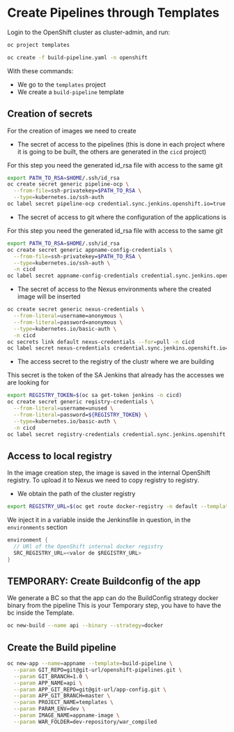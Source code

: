 # Create Pipelines through Templates

Login to the OpenShift cluster as cluster-admin, and run:

```bash
oc project templates

oc create -f build-pipeline.yaml -n openshift
```

With these commands:

- We go to the `templates` project
- We create a `build-pipeline` template

## Creation of secrets

For the creation of images we need to create

- The secret of access to the pipelines (this is done in each project where it is going to be built, the others are generated in the `cicd` project)

For this step you need the generated id_rsa file with access to the same git

```bash
export PATH_TO_RSA=$HOME/.ssh/id_rsa
oc create secret generic pipeline-ocp \
  --from-file=ssh-privatekey=$PATH_TO_RSA \
  --type=kubernetes.io/ssh-auth
oc label secret pipeline-ocp credential.sync.jenkins.openshift.io=true
```

- The secret of access to git where the configuration of the applications is

For this step you need the generated id_rsa file with access to the same git

```bash
export PATH_TO_RSA=$HOME/.ssh/id_rsa
oc create secret generic appname-config-credentials \
  --from-file=ssh-privatekey=$PATH_TO_RSA \
  --type=kubernetes.io/ssh-auth \
  -n cicd
oc label secret appname-config-credentials credential.sync.jenkins.openshift.io=true -n cicd
```

- The secret of access to the Nexus environments where the created image will be inserted

```bash
oc create secret generic nexus-credentials \
  --from-literal=username=anonymous \
  --from-literal=password=anonymous \
  --type=kubernetes.io/basic-auth \
  -n cicd
oc secrets link default nexus-credentials --for=pull -n cicd
oc label secret nexus-credentials credential.sync.jenkins.openshift.io=true -n cicd
```

- The access secret to the registry of the clustr where we are building

This secret is the token of the SA Jenkins that already has the accesses we are looking for

```bash
export REGISTRY_TOKEN=$(oc sa get-token jenkins -n cicd)
oc create secret generic registry-credentials \
  --from-literal=username=unused \
  --from-literal=password=${REGISTRY_TOKEN} \
  --type=kubernetes.io/basic-auth \
  -n cicd
oc label secret registry-credentials credential.sync.jenkins.openshift.io=true -n cicd
```

## Access to local registry

In the image creation step, the image is saved in the internal OpenShift registry.
To upload it to Nexus we need to copy registry to registry.

- We obtain the path of the cluster registry

```bash
export REGISTRY_URL=$(oc get route docker-registry -n default --template={{.spec.host}})
```

We inject it in a variable inside the Jenkinsfile in question, in the `environments` section

```groovy
environment {
  // URl of the OpenShift internal docker registry
  SRC_REGISTRY_URL=<valor de $REGISTRY_URL>
}
```

## TEMPORARY: Create Buildconfig of the app

We generate a BC so that the app can do the BuildConfig strategy docker binary from the pipeline
This is your Temporary step, you have to have the bc inside the Template.

```bash
oc new-build --name api --binary --strategy=docker
```

## Create the Build pipeline

```bash
oc new-app --name=appname --template=build-pipeline \
  --param GIT_REPO=git@git-url/openshift-pipelines.git \
  --param GIT_BRANCH=1.0 \
  --param APP_NAME=api \
  --param APP_GIT_REPO=git@git-url/app-config.git \
  --param APP_GIT_BRANCH=master \
  --param PROJECT_NAME=templates \
  --param PARAM_ENV=dev \
  --param IMAGE_NAME=appname-image \
  --param WAR_FOLDER=dev-repository/war_compiled
```

